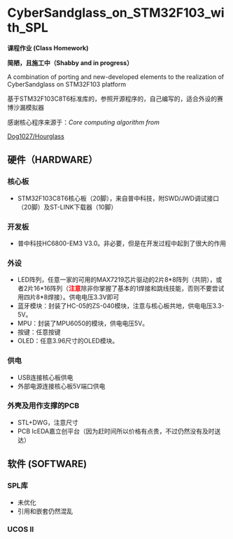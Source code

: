 # CyberSandglass_on_STM32F103_with_SPL
**课程作业 (Class Homework)**

**简陋，且施工中（Shabby and in progress）**

A combination of porting and new-developed elements to the realization of CyberSandglass on STM32F103 platform

基于STM32F103C8T6标准库的，参照开源程序的，自己编写的，适合外设的赛博沙漏模拟器

感谢核心程序来源于：*Core computing algorithm from*

[Dog1027/Hourglass](https://github.com/Dog1027/hourglass/blob/master/Hourglass.ino)

## 硬件（HARDWARE）
### 核心板
* STM32F103C8T6核心板（20脚），来自普中科技，附SWD/JWD调试接口（20脚）及ST-LINK下载器（10脚）
### 开发板
* 普中科技HC6800-EM3 V3.0。非必要，但是在开发过程中起到了很大的作用
### 外设
* LED阵列，任意一家的可用的MAX7219芯片驱动的2片8\*8阵列（共阴），或者2片16\*16阵列（<font color="red">**注意**</font>除非你掌握了基本的1焊接和跳线技能，否则不要尝试用四片8*8焊接）。供电电压3.3V即可
* 蓝牙模块：封装了HC-05的ZS-040模块，注意与核心板共地，供电电压3.3-5V。
* MPU：封装了MPU6050的模块，供电电压5V。
* 按键：任意按键
* OLED：任意3.96尺寸的OLED模块。
### 供电
* USB连接核心板供电
* 外部电源连接核心板5V端口供电
### 外壳及用作支撑的PCB
* STL+DWG，注意尺寸
* PCB IcEDA嘉立创平台（因为赶时间所以价格有点贵，不过仍然没有及时送达）

## 软件 (SOFTWARE)
### SPL库
* 未优化
* 引用和嵌套仍然混乱
### UCOS II
